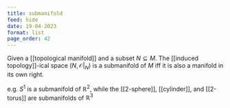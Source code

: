 ```yaml
---
title: submanifold
feed: hide
date: 19-04-2023
format: list
page_order: 42
---
```



Given a [[topological manifold]] and a subset $N\subseteq M$. The [[induced topology]]-ical space $(N, \mathcal O|_N)$ is a submanifold of $M$ iff it is also a manifold in its own right.

e.g. $S^1$ is a submanifold of $\mathbb R^2$, while the [[2-sphere]], [[cylinder]], and [[2-torus]] are submanifolds of $\mathbb R^3$